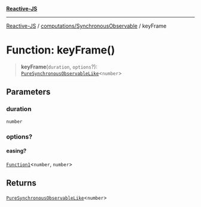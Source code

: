 [**Reactive-JS**](../../../README.md)

***

[Reactive-JS](../../../README.md) / [computations/SynchronousObservable](../README.md) / keyFrame

# Function: keyFrame()

> **keyFrame**(`duration`, `options`?): [`PureSynchronousObservableLike`](../../interfaces/PureSynchronousObservableLike.md)\<`number`\>

## Parameters

### duration

`number`

### options?

#### easing?

[`Function1`](../../../functions/type-aliases/Function1.md)\<`number`, `number`\>

## Returns

[`PureSynchronousObservableLike`](../../interfaces/PureSynchronousObservableLike.md)\<`number`\>
